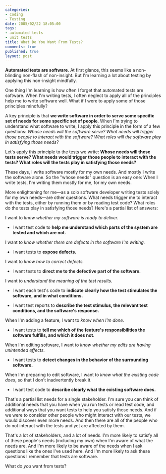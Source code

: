 ```yaml
--- 
categories: 
- Coding
- Testing
date: 2005/02/22 18:05:00
tags: 
- automated tests
- unit tests
title: What Do You Want From Tests?
comments: true
published: true
layout: post
---
```


<p> <strong>Automated tests are software</strong>. At first glance, this seems like a non-blinding non-flash of non-insight. But I'm learning a lot about testing by applying this non-insight mindfully.</p>
One thing I'm learning is how often I forget that automated tests are software. When I'm writing tests, I often neglect to apply all of the principles help me to write software well. What if I were to apply some of those principles mindfully?

A key principle is that <strong>we write software in order to serve some specific set of needs for some specific set of people</strong>.  When I'm trying to understand what software to write, I apply this principle in the form of a few questions:  <em>Whose needs will the software serve? What needs will trigger those people to interact with the software? What roles will the software play in satisfying those needs?</em>

Let's apply this principle to the tests we write:  <strong>Whose needs will these tests serve? What needs would trigger those people to interact with the tests? What roles will the tests play in satisfying those needs?</strong>

These days, I write software mostly for my own needs. And mostly I write the software alone. So the "whose needs" question is an easy one: When I write tests, I'm writing them mostly for me, for my own needs.

More enlightening for me—as a solo software developer writing tests solely for my own needs—are other questions. What needs trigger me to interact with the tests, either by running them or by reading test code? What roles do the tests play in satisfying those needs? Here's a partial list of answers:

I want to <em>know whether my software is ready to deliver.</em>
<ul>
	<li> I want test code to <strong>help me understand which parts of the system are tested and which are not.</strong></li>
</ul>
I want to <em>know whether there are defects in the software I'm writing.</em>
<ul>
	<li> I want tests to <strong>expose defects.</strong></li>
</ul>
I want to <em>know how to correct defects.
</em>
<ul>
	<li>I want tests to <strong>direct me to the defective part of the software.</strong></li>
</ul>
I want to <em>understand the meaning of the test results.</em>
<ul>
	<li> I want each test's code to <strong>indicate clearly how the test stimulates the software, and in what conditions.</strong></li>
</ul>
<ul>
	<li>I want test reports to <strong>describe the test stimulus, the relevant test conditions, and the software's response.</strong></li>
</ul>
When I'm adding a feature, I want to <em>know when I'm done.
</em>
<ul>
	<li>I want tests to <strong>tell me which of the feature's responsibilities the software fulfills, and which it does not.</strong></li>
</ul>
When I'm editing software, I want to <em>know whether my edits are having unintended effects.
</em>
<ul>
	<li>I want tests to <strong>detect changes in the behavior of the surrounding software.</strong></li>
</ul>
When I'm preparing to edit software, I want to <em>know what the existing code does</em>, so that I don't inadvertently break it.
<ul>
	<li>I want test code to <strong>describe clearly what the existing software does.</strong></li>
</ul>
That's a partial list needs for a single stakeholder. I'm sure you can think of additional needs that you have when you run tests or read test code, and additional ways that you want tests to help you satisfy those needs. And if we were to consider other people who might interact with our tests, we would discover even more needs. And then there are all of the people who do not interact with the tests and yet are affected by them.

That's a lot of stakeholders, and a lot of needs. I'm more likely to satisfy all of these people's needs (including my own) when I'm aware of what the needs are. And I'm more likely to be aware of the needs when I ask questions like the ones I've used here. And I'm more likely to ask these questions I remember that tests are software.

What do <em>you</em> want from tests?

